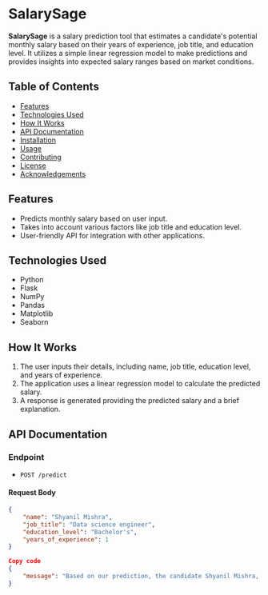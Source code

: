# SalarySage

**SalarySage** is a salary prediction tool that estimates a candidate's potential monthly salary based on their years of experience, job title, and education level. It utilizes a simple linear regression model to make predictions and provides insights into expected salary ranges based on market conditions.

## Table of Contents

- [Features](#features)
- [Technologies Used](#technologies-used)
- [How It Works](#how-it-works)
- [API Documentation](#api-documentation)
- [Installation](#installation)
- [Usage](#usage)
- [Contributing](#contributing)
- [License](#license)
- [Acknowledgements](#acknowledgements)

## Features

- Predicts monthly salary based on user input.
- Takes into account various factors like job title and education level.
- User-friendly API for integration with other applications.

## Technologies Used

- Python
- Flask
- NumPy
- Pandas
- Matplotlib
- Seaborn

## How It Works

1. The user inputs their details, including name, job title, education level, and years of experience.
2. The application uses a linear regression model to calculate the predicted salary.
3. A response is generated providing the predicted salary and a brief explanation.

## API Documentation

### Endpoint

- `POST /predict`

#### Request Body

```json
{
    "name": "Shyanil Mishra",
    "job_title": "Data science engineer",
    "education_level": "Bachelor's",
    "years_of_experience": 1
}
```

```json
Copy code
{
    "message": "Based on our prediction, the candidate Shyanil Mishra, a Data science engineer with an education level of Bachelor's and 1 years of experience, can expect a monthly salary of ₹75,000. This may vary based on company and market conditions."
}
```


